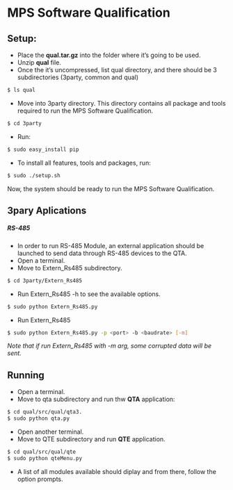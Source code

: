 MPS	Software Qualification
==========================

Setup:
------
  - Place the __qual.tar.gz__ into the folder where	it’s going to be used.
  - Unzip __qual__ file.
  - Once the it’s uncompressed, list qual directory, and there should be 3 subdirectories (3party, common and qual)
```sh
$ ls qual
```
  - Move into 3party directory. This directory contains all package and	tools required to run the MPS Software Qualification.
```sh
$ cd 3party
```
  - Run:
```sh
$ sudo easy_install pip
```
  - To install all features, tools and packages, run:
```sh
$ sudo ./setup.sh
```

Now, the system should be ready to run the MPS Software Qualification.

3pary Aplications
-----------------
##### RS-485
  - In order to run RS-485 Module, an external application should be launched to send data through RS-485 devices to the QTA.
  - Open a terminal.
  - Move to Extern_Rs485 subdirectory.
```sh
$ cd 3party/Extern_Rs485
```
  - Run Extern_Rs485 -h to see the available options.
```sh
$ sudo python Extern_Rs485.py
```
  - Run Extern_Rs485
```sh
$ sudo python Extern_Rs485.py -p <port> -b <baudrate> [-m]
```

_Note that if run Extern_Rs485 with -m arg, some corrupted data will be sent._

Running
-------
  - Open a terminal.
  - Move to qta subdirectory and run thw __QTA__ application:
```sh
$ cd qual/src/qual/qta3.
$ sudo python qta.py
```
  - Open another terminal.
  - Move to QTE subdirectory and run __QTE__ application.
```sh
$ cd qual/src/qual/qte
$ sudo python qteMenu.py
```
  - A list of all modules available should diplay and from there, follow the option prompts.